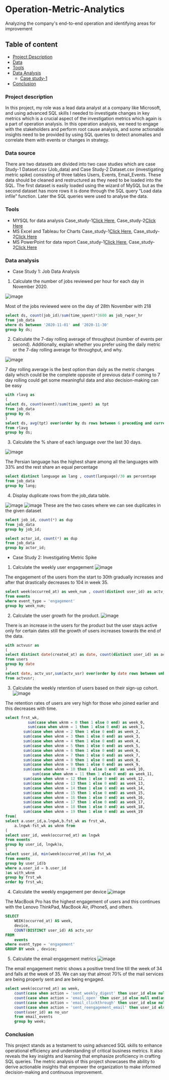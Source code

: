 # Operation-Metric-Analytics
Analyzing the company's end-to-end operation and identifying areas for improvement

## Table of content
- [Project Description](#Project-description)
- [Data](#Data-Source)
- [Tools](#Tools)
- [Data Analysis](#Data-Analysis)
    - [Case study-1](#Case-study-1)
- [Conclusion](#conclusion)

  
### Project description
In this project, my role was a lead data analyst at a company like Microsoft, and using advanced SQL skills I needed to investigate changes in key metrics which is a crucial aspect of the investigation metrics which again is a part of operation analysis. In this operation analysis, we need to engage with the stakeholders and perform root cause analysis, and some actionable insights need to be provided by using SQL queries to detect anomalies and correlate them with events or changes in strategy.

### Data source 
There are two datasets are divided into two case studies which are case Study-1 Dataset.csv (Job_data) and Case Study-2 Dataset.csv (investigating metric spike) consisting of three tables Users, Events, Email_Events. These data should be cleaned and restructured as they need to be  loaded into the SQL. The first dataset is easily loaded using the wizard of MySQL but as the second dataset has more rows it is done through the SQL query “Load data infile” function. Later the SQL queries were used to analyse the data.

### Tools
- MYSQL for data analysis  Case_study-1[Click Here](https://drive.google.com/file/d/1CLo97lZ44IrkE02mR4r9S_ojAVnBFmm2/view?usp=sharing),  Case_study-2[Click Here](https://drive.google.com/file/d/1BmUC-AFKoYXydq3oi6EFrv4MiFDI6qKZ/view?usp=sharing)
- MS Excel and Tableau for Charts  Case_study-1[Click Here](https://docs.google.com/spreadsheets/d/1AVK1dbL-TUO_rzyOqkQ3AftBhK5Wjgvz/edit?usp=sharing&ouid=105843925605549140071&rtpof=true&sd=true),  Case_study-2[Click Here](https://docs.google.com/spreadsheets/d/1IAQuoxCU-9J3pdhDiZitvfnpn7EUL6tu/edit?usp=sharing&ouid=105843925605549140071&rtpof=true&sd=true)
- MS PowerPoint for data report  Case_study-1[Click Here](https://docs.google.com/presentation/d/1lIU3IHR3TdHiEgupzFjf9t8o05kSmIlA/edit?usp=sharing&ouid=105843925605549140071&rtpof=true&sd=true),  Case_study-2[Click Here](https://docs.google.com/presentation/d/1_gu7NyvIhbpYheMsLG9yFIrc4a5e6UpZ/edit?usp=sharing&ouid=105843925605549140071&rtpof=true&sd=true)

### Data analysis
- Case Study 1: Job Data Analysis
1.	Calculate the number of jobs reviewed per hour for each day in November 2020.


![image](https://github.com/esmdsuhail/Operation-Metric-Analytics/assets/142283402/a1bd5543-d8c1-495e-8ce8-d57eac30bda2)

Most of the jobs reviewed were on the day of 28th November with 218 

```SQL
select ds, count(job_id)/sum(time_spent)*3600 as job_rwper_hr 
from job_data
where ds between '2020-11-01' and '2020-11-30'
group by ds;
```


2.	Calculate the 7-day rolling average of throughput (number of events per second). Additionally, explain whether you prefer using the daily metric or the 7-day rolling average for throughput, and why.


![image](https://github.com/esmdsuhail/Operation-Metric-Analytics/assets/142283402/db88f047-61f0-4a3f-8c42-d450ffc94b99)

7 day rolling average is the best option than daily as the metric changes daily which could be the complete opposite of previous data if coming to 7 day rolling could get some meaningful data and also decision-making can be easy

```SQL
with rlavg as
(
select ds, count(event)/sum(time_spent) as tpt
from job_data
group by ds
)
select ds, avg(tpt) over(order by ds rows between 6 preceding and current row) as rllavg
from rlavg
group by ds;
```


3.	Calculate the % share of each language over the last 30 days.


![image](https://github.com/esmdsuhail/Operation-Metric-Analytics/assets/142283402/90be7f74-8258-4488-a9a4-173d6de9c343) 

The Persian language has the highest share among all the languages with 33% and the rest share an equal percentage 

```SQL
select distinct language as lang , count(language)/30 as percentage
from job_data
group by lang;
```


4.	Display duplicate rows from the job_data table.


![image](https://github.com/esmdsuhail/Operation-Metric-Analytics/assets/142283402/327d4dad-c043-4a4b-a244-b4be921886e6) ![image](https://github.com/esmdsuhail/Operation-Metric-Analytics/assets/142283402/a0a88028-ef41-4127-b2b6-f014f5151a16)
These are the two cases where we can see duplicates in the given dataset 

```SQL
select job_id, count(*) as dup
from job_data
group by job_id;
```
```SQL
select actor_id, count(*) as dup
from job_data
group by actor_id;
```
- Case Study 2: Investigating Metric Spike
1.	Calculate the weekly user engagement
![image](https://github.com/esmdsuhail/Operation-Metric-Analytics/assets/142283402/1958f55b-4d01-420a-a07b-87913830a05d)

The engagement of the users from the start to 30th gradually increases and after that drastically decreases to 104 in week 35.

```SQL
select week(occurred_at) as week_num , count(distinct user_id) as actv_usr
from events
where event_type = 'engagement'
group by week_num;
```


2.	Calculate the user growth for the product.
![image](https://github.com/esmdsuhail/Operation-Metric-Analytics/assets/142283402/62459a92-7a5f-447b-b6a4-b38233a6bfac)

There is an increase in the users for the product but the user stays active only for certain dates still the growth of users increases towards the end of the data.


```SQL
with actvusr as
(
select distinct date(created_at) as date, count(distinct user_id) as actv_usr
from users 
group by date
)
select date, actv_usr,sum(actv_usr) over(order by date rows between unbounded preceding and current row) as user_grwth
from actvusr;
```


3.	Calculate the weekly retention of users based on their sign-up cohort. 
![image](https://github.com/esmdsuhail/Operation-Metric-Analytics/assets/142283402/3e54c75d-0a8e-4121-8cbc-f57679f74e5e)

The retention rates of users are very high for those who joined earlier and this decreases with time.

```SQL
select frst_wk,
	      sum(case when wknm = 0 then 1 else 0 end) as week_0,
	      sum(case when wknm = 1 then 1 else 0 end) as week_1,
        sum(case when wknm = 2 then 1 else 0 end) as week_2,
        sum(case when wknm = 3 then 1 else 0 end) as week_3,
        sum(case when wknm = 4 then 1 else 0 end) as week_4,
        sum(case when wknm = 5 then 1 else 0 end) as week_5,
        sum(case when wknm = 6 then 1 else 0 end) as week_6,
        sum(case when wknm = 7 then 1 else 0 end) as week_7,
        sum(case when wknm = 8 then 1 else 0 end) as week_8,
        sum(case when wknm = 9 then 1 else 0 end) as week_9,
        sum(case when wknm = 10 then 1 else 0 end) as week_10,
	    	sum(case when wknm = 11 then 1 else 0 end) as week_11,
        sum(case when wknm = 12 then 1 else 0 end) as week_12,
        sum(case when wknm = 13 then 1 else 0 end) as week_13,
        sum(case when wknm = 14 then 1 else 0 end) as week_14,
        sum(case when wknm = 15 then 1 else 0 end) as week_15,
        sum(case when wknm = 16 then 1 else 0 end) as week_16,
        sum(case when wknm = 17 then 1 else 0 end) as week_17,
        sum(case when wknm = 18 then 1 else 0 end) as week_18,
        sum(case when wknm = 19 then 1 else 0 end) as week_19
from(
select a.user_id,a.lngwk,b.fst_wk as frst_wk,
	a.lngwk-fst_wk as wknm from
(
select user_id, week(occurred_at) as lngwk 
from events
group by user_id, lngwk)a,
(
select user_id, min(week(occurred_at))as fst_wk
from events
group by user_id)b
where a.user_id = b.user_id
)as with_wknm
group by frst_wk
order by frst_wk;
```


4.	Calculate the weekly engagement per device
![image](https://github.com/esmdsuhail/Operation-Metric-Analytics/assets/142283402/4203d234-995c-4989-adb2-57127492a17a)

The MacBook Pro has the highest engagement of users and this continues with the Lenovo ThinkPad, MacBook Air, iPhone5, and others.

```SQL
SELECT 
    WEEK(occurred_at) AS week,
    device,
    COUNT(DISTINCT user_id) AS actv_usr
FROM
    events
where event_type = 'engagement'
GROUP BY week , device;
```
5.	Calculate the email engagement metrics
![image](https://github.com/esmdsuhail/Operation-Metric-Analytics/assets/142283402/12934401-2f13-4bb1-b21d-16f13f163d5b)

The email engagement metric shows a positive trend line till the week of 34 and falls at the week of 35.
We can say that almost 70% of the mail services are being properly sent and are being engaged.

```SQL
select week(occurred_at) as week,
	count(case when action = 'sent_weekly_digest' then user_id else null end)as sent,
    count(case when action = 'email_open' then user_id else null end)as open,
    count(case when action = 'email_clickthrough' then user_id else null end)as click_through,
    count(case when action = 'sent_reengagement_email' then user_id else null end)as reengagement,
    count(user_id) as no_usr
    from email_events
    group by week;
```
### Conclusion
This project stands as a testament to using advanced SQL skills to enhance operational efficiency and understanding of critical business metrics. It also reveals the key insights and learning that emphasize proficiency in crafting SQL queries. The metric analysis of this project showcases the ability to derive actionable insights that empower the organization to make informed decision-making and continuous improvement. 






